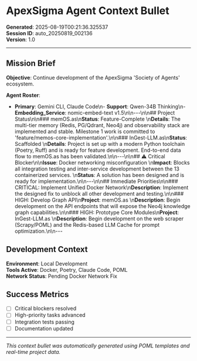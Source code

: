 # ApexSigma Agent Context Bullet

**Generated**: 2025-08-19T00:21:36.325537  
**Session ID**: auto_20250819_002136  
**Version**: 1.0

---

## Mission Brief

**Objective**: Continue development of the ApexSigma 'Society of Agents' ecosystem.

**Agent Roster**:
- **Primary**: Gemini CLI, Claude Code\n- **Support**: Qwen-34B Thinking\n- **Embedding_Service**: nomic-embed-text v1.5\n\n---\n\n## Project Status\n\n### memOS.as\n**Status**: Feature-Complete  \n**Details**: The multi-tier memory (Redis, PG/Qdrant, Neo4j) and observability stack are implemented and stable. Milestone 1 work is committed to 'feature/memos-core-implementation'.\n\n### InGest-LLM.as\n**Status**: Scaffolded  \n**Details**: Project is set up with a modern Python toolchain (Poetry, Ruff) and is ready for feature development. End-to-end data flow to memOS.as has been validated.\n\n---\n\n## ⚠️ Critical Blocker\n\n**Issue**: Docker networking misconfiguration  \n**Impact**: Blocks all integration testing and inter-service development between the 13 containerized services.  \n**Status**: A solution has been designed and is ready for implementation.\n\n---\n\n## Immediate Priorities\n\n### CRITICAL: Implement Unified Docker Network\n**Description**: Implement the designed fix to unblock all other development and testing.\n\n### HIGH: Develop Graph API\n**Project**: memOS.as  \n**Description**: Begin development on the API endpoints that will expose the Neo4j knowledge graph capabilities.\n\n### HIGH: Prototype Core Modules\n**Project**: InGest-LLM.as  \n**Description**: Begin development on the web scraper (Scrapy/POML) and the Redis-based LLM Cache for prompt optimization.\n\n---

## Development Context

**Environment**: Local Development  
**Tools Active**: Docker, Poetry, Claude Code, POML  
**Network Status**: Pending Docker Network Fix

## Success Metrics

- [ ] Critical blockers resolved
- [ ] High-priority tasks advanced
- [ ] Integration tests passing
- [ ] Documentation updated

---

*This context bullet was automatically generated using POML templates and real-time project data.*